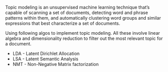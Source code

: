 Topic modeling is an unsupervised machine learning technique that’s capable of scanning a set of documents, detecting word and phrase patterns within them, and automatically clustering word groups and similar expressions that best characterize a set of documents.

Using following algos to implement topic modeling. All these involve linear algebra and dimensionality reduction to filter out the most relevant topic for a document.

* LDA - Latent Dirichlet Allocation
* LSA - Latent Semantic Analysis
* NMT - Non-Negative Matrix factorization
